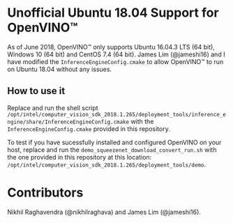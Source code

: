 # Unofficial Ubuntu 18.04 Support for OpenVINO™

As of June 2018, OpenVINO™ only supports Ubuntu 16.04.3 LTS (64 bit), Windows 10 (64 bit) and CentOS 7.4 (64 bit). James Lim (@jameshi16) and I have modified the `InferenceEngineConfig.cmake` to allow OpenVINO™ to run on Ubuntu 18.04 without any issues.

## How to use it

Replace and run the shell script `/opt/intel/computer_vision_sdk_2018.1.265/deployment_tools/inference_engine/share/InferenceEngineConfig.cmake` with the `InferenceEngineConfig.cmake` provided in this repository.

To test if you have sucessfully installed and configured OpenVINO on your host, replace and run the `demo_squeezenet_download_convert_run.sh` with the one provided in this repository at this location: `/opt/intel/computer_vision_sdk_2018.1.265/deployment_tools/demo`.

# Contributors

Nikhil Raghavendra (@nikhilraghava) and James Lim (@jameshi16).
